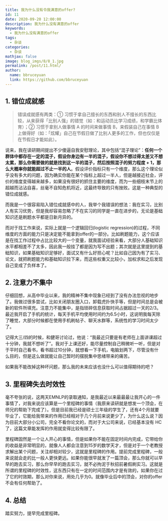 ```yaml
---
title: 我为什么没有令我满意的offer?
id: 11
date: 2020-09-20 12:00:00
description: 我为什么没有满意的offer
keywords: 
  - 我为什么没有满意的offer
tags: 
  - 杂谈
categories: 
  - 杂谈
mathjax: false
image: blog_imgs/8/8_1.jpg
permalink: /post/11.html/
author: 
  name: bbruceyuan
  link: https://github.com/bbruceyuan
---
```


## 1. 错位成就感
> 错误成就感有两类：① 习惯于拿自己擅长的东西和别人不擅长的东西比较，从来获得「比别人强」的错觉（如：和运动员比学习成绩，和学霸比体育）；② 习惯于拿别人做事情 A 的时间来做事情 B，来假装自己在事情 B 上做得好（如：「炫耀」自己在节假日做了比别人更多的工作，但也仅仅是在节假日才能如此）。

说来，我在读研期间提出不少傻逼自我安慰理论，其中包括“混子理论”：**任何一个群体中都存在一定的混子，假设你身边有一半的混子，假设你不想过得太差又不想太累，那么你需要做的就是找到这一半的混子，然后按照混子的努力程度 + 1，那么大概率你就能超过不止一半的人**。假设评价指标只有一个维度，那么这个理论似乎没有多大的问题，因为确实你能在某个指标上超过一半人，但是越接近社会，评价的维度变得越来越多，如果没有很好的抓住主要的维度，而为一些细枝末节上的超越而沾沾自喜，丝毫不自知危机将近，这最终导致的只有挫败。这是一种典型的错位成就感。

而我是一个很容易陷入错位成就感中的人，我举个我错误的想法：我在实习，比别人有实习优势，但是我却容易忽略了不在实习的同学是一直在进步的，无论是基础知识还是刷题水平都是日新月异的。

而对于找工作来说，实际上就是一个逻辑回归(logistic regression)的过程，不同维度的方面的能力只是决定能不能拿到offer的一部分。比如刷题能力，这个应该是在找工作过程中占比比较大的一个变量，就我面试经验来看，大部分人基础知识水平都相差不了太多，因此我一般挂了都是因为写不出题；其次就是这里提到的基础知识，如果基础知识足够好，面试又有什么好担心呢？比如自己因为有了实习、论文，就把刷题能力和基础知识拉下来，而这些权重又比较小，加权求和之后发现自己变成了负样本了。

## 2. 注意力不集中
仔细回想，从高中毕业以来，我的精神不集中现象已经到了没有办法忽视的地步了。我做过很多尝试，比如关闭朋友圈入口，卸载虎扑快手等，但是时间总是会被新的软件所填充。注意力不能集中，是指琐碎信息获取时间占据超过一天的2/3。最近我开启了手机的统计，每天手机平均使用时间约为6.5小时，这说明我每天除了睡觉，大部分时候都在使用手机刷帖子、聊天水群等，系统性的学习时间太少了。

记得大三/四的时候，和健哥讨论过，他说：“我最近只要是有老师在上面讲课超过十分钟，我就不想听了”。我对于上课还好，能尽量控制自己稍微听一听，但是对于平时自己看书，看书超过10分钟，就想看一下手机，电脑划两下，尽管没有什么目的，但是这么做就能让自己暂时的摆脱集中思绪带来的痛苦。

如果我不能改掉这种坏问题，那么我的未来应该也没什么可以值得期待的吧？

## 3. 里程碑失去时效性
毫不夸张的说，这两天EMNLP的录取通知，是我最近以来最最最让我开心的一件事情了，对我来说应该算是一个里程碑的事情（我原来读研就是想发一个顶会，在师兄的帮助下完成了）。但是目前我已经是硕士三年级的学生了，还有4个月就要毕业了，它能给我带来的作用已经相对于几个月前来说更少了，为什么这么说？因为目前大部分小公司，完全不看你论文的，而对于大公司来说，已经基本没有 HC 了，这篇文章能发挥的作用就变得比较有限了。

里程碑固然是一个让人开心的事情，但是如果你不能在固定时间内完成，它带给你的收益是非常明显的，就像人人都会注意到15岁的数学天才，但是对于一个老教授求解出某个问题，关注却相对较少，这就是里程碑的作用。提前完成里程碑，一般来说就会走的比一般人更快更远。如果你能很早就发了一篇顶会，那么你就可以早早的跑去实习，那么你早早的跑去实习，就不必拘泥于秋招前暑假刷实习。这就是所谓的里程碑的时效性，这东西只有在一定的时间范围内才是有效的，如果你在过了它的时效期，那么对你来说，用处几乎为0。就像毕业后中的顶会，对你的offer不会有任何帮助了。


## 4. 总结
踏实努力，提早完成里程碑。
